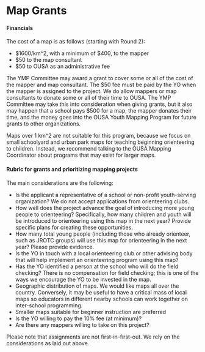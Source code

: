 # Map Grants

#### **Financials**

The cost of a map is as follows \(starting with Round 2\):

* $1600/km^2, with a minimum of $400, to the mapper
* $50 to the map consultant
* $50 to OUSA as an administrative fee

The YMP Committee may award a grant to cover some or all of the cost of the mapper and map consultant. The $50 fee must be paid by the YO when the mapper is assigned to the project. We do allow mappers or map consultants to donate some or all of their time to OUSA. The YMP Committee may take this into consideration when giving grants, but it also may happen that a school pays $500 for a map, the mapper donates their time, and the money goes into the OUSA Youth Mapping Program for future grants to other organizations.

Maps over 1 km^2 are not suitable for this program, because we focus on small schoolyard and urban park maps for teaching beginning orienteering to children. Instead, we recommend talking to the OUSA Mapping  Coordinator about programs that may exist for larger maps.

#### Rubric for grants and prioritizing mapping projects

The main considerations are the following:

* Is the applicant a representative of a school or non-profit youth-serving organization? We do not accept applications from orienteering clubs.
* How well does the project advance the goal of introducing more young people to orienteering? Specifically, how many children and youth will be introduced to orienteering using this map in the next year? Provide specific plans for creating these opportunities.
* How many total young people \(including those who already orienteer, such as JROTC groups\) will use this map for orienteering in the next year? Please provide evidence.
* Is the YO in touch with a local orienteering club or other advising body that will help implement an orienteering program using this map?
* Has the YO identified a person at the school who will do the field checking? There is no compensation for field checking; this is one of the ways we encourage the YO to be invested in the map.
* Geographic distribution of maps. We would like maps all over the country. Conversely, it may be useful to have a critical mass of local maps so educators in different nearby schools can work together on inter-school programming.
* Smaller maps suitable for beginner instruction are preferred
* Is the YO willing to pay the 10% fee \(at minimum\)?
* Are there any mappers willing to take on this project?

Please note that assignments are not first-in-first-out. We rely on the considerations as laid out above.

